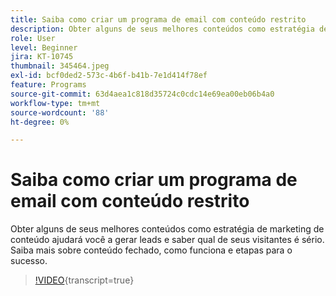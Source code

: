 ```yaml
---
title: Saiba como criar um programa de email com conteúdo restrito
description: Obter alguns de seus melhores conteúdos como estratégia de marketing de conteúdo ajudará você a gerar leads e saber qual de seus visitantes é sério. Saiba mais sobre concatenados... (as descrições devem ter entre 60 e 160 caracteres)
role: User
level: Beginner
jira: KT-10745
thumbnail: 345464.jpeg
exl-id: bcf0ded2-573c-4b6f-b41b-7e1d414f78ef
feature: Programs
source-git-commit: 63d4aea1c818d35724c0cdc14e69ea00eb06b4a0
workflow-type: tm+mt
source-wordcount: '88'
ht-degree: 0%

---
```


# Saiba como criar um programa de email com conteúdo restrito

Obter alguns de seus melhores conteúdos como estratégia de marketing de conteúdo ajudará você a gerar leads e saber qual de seus visitantes é sério. Saiba mais sobre conteúdo fechado, como funciona e etapas para o sucesso.

>[!VIDEO](https://video.tv.adobe.com/v/345464/?quality=12&learn=on){transcript=true}
